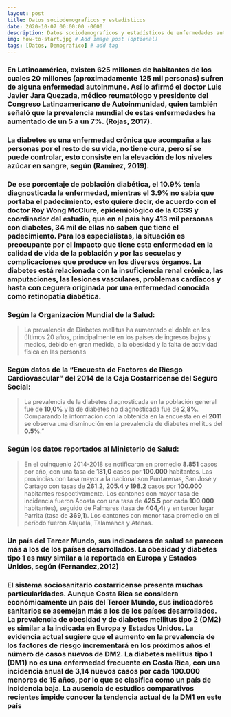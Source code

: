 ```yaml
---
layout: post
title: Datos sociodemograficos y estadísticos
date: 2020-10-07 00:00:00 -0600
description: Datos sociodemograficos y estadísticos de enfermedades autoinmunes. # Add post description (optional)
img: how-to-start.jpg # Add image post (optional)
tags: [Datos, Demografico] # add tag
---
```

### En Latinoamérica, existen **625 millones** de habitantes de los cuales **20 millones** (aproximadamente **125 mil** personas) sufren de alguna enfermedad autoinmune. Así lo afirmó el doctor Luis Javier Jara Quezada, médico reumatólogo y  presidente del Congreso Latinoamericano de Autoinmunidad, quien también señaló que la prevalencia mundial de estas enfermedades ha aumentado de un **5** a un **7%**. **(Rojas, 2017)**. 

### La diabetes es una enfermedad crónica que acompaña a las personas por el resto de su vida, no tiene cura, pero sí se puede controlar, esto consiste en la elevación de los niveles azúcar en sangre, según **(Ramírez, 2019)**. 

### De ese porcentaje de población diabética, el **10.9%** tenía diagnosticada la enfermedad, mientras el **3.9%** no sabía que portaba el padecimiento, esto quiere decir, de acuerdo con el doctor Roy Wong McClure, epidemiológico de la CCSS y coordinador del estudio, que en el país hay **413 mil** personas con diabetes, **34 mil** de ellas no saben que tiene el padecimiento. Para los especialistas, la situación es preocupante por el impacto que tiene esta enfermedad en la calidad de vida de la población y por las secuelas y complicaciones que produce en los diversos órganos. La diabetes está relacionada con la insuficiencia renal crónica, las amputaciones, las lesiones vasculares, problemas cardíacos y hasta con ceguera originada por una enfermedad conocida como retinopatía diabética.

### Según la **Organización Mundial de la Salud**:
> La prevalencia de Diabetes mellitus ha aumentado el doble en los últimos 20 años, principalmente en los países de ingresos bajos y medios, debido en gran medida, a la obesidad y la falta de actividad física en las personas

### Según datos de la “Encuesta de Factores de Riesgo Cardiovascular” del 2014 de la **Caja Costarricense del Seguro Social**:
>La prevalencia de la diabetes diagnosticada en la población general fue de **10,0%** y la de diabetes no diagnosticada fue de **2,8%**. Comparando la información con la obtenida en la encuesta en el **2011** se observa una disminución en la prevalencia de diabetes mellitus del **0.5%**.”

### Según los datos reportados al **Ministerio de Salud**:
>En el quinquenio 2014-2018 se notificaron en promedio **8.851** casos por año, con una tasa de **181,0** casos por **100.000** habitantes. Las provincias con tasa mayor a la nacional son Puntarenas, San José y Cartago con tasas de **261.2, 205.4 y 198.2** casos por **100.000** habitantes respectivamente. Los cantones con mayor tasa de incidencia fueron Acosta con una tasa de **425.5** por cada **100.000** habitantes), seguido de Palmares (tasa de **404,4**) y en tercer lugar Parrita (tasa de **369,1**). Los cantones con menor tasa promedio en el período fueron Alajuela, Talamanca y Atenas. 

### Un país del Tercer Mundo, sus indicadores de salud se parecen más a los de los países desarrollados. La obesidad y diabetes tipo 1 es muy similar a la reportada en Europa y Estados Unidos, según **(Fernandez,2012)**

### El sistema sociosanitario costarricense presenta muchas particularidades. Aunque Costa Rica se considera económicamente un país del Tercer Mundo, sus indicadores sanitarios se asemejan más a los de los países desarrollados. La prevalencia de obesidad y de diabetes mellitus tipo 2 (DM2) es similar a la indicada en Europa y Estados Unidos. La evidencia actual sugiere que el aumento en la prevalencia de los factores de riesgo incrementará en los próximos años el número de casos nuevos de DM2. La diabetes mellitus tipo 1 (DM1) no es una enfermedad frecuente en Costa Rica, con una incidencia anual de **3,14** nuevos casos por cada **100.000** menores de 15 años, por lo que se clasifica como un país de incidencia baja. La ausencia de estudios comparativos recientes impide conocer la tendencia actual de la DM1 en este país
